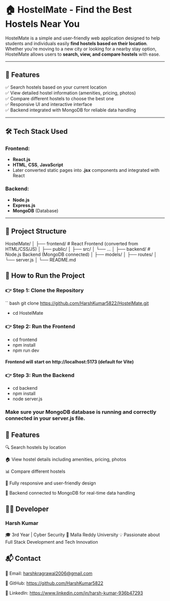 # 🏠 HostelMate - Find the Best Hostels Near You

HostelMate is a simple and user-friendly web application designed to help students and individuals easily **find hostels based on their location**. Whether you're moving to a new city or looking for a nearby stay option, HostelMate allows users to **search, view, and compare hostels** with ease.

---

## 📌 Features

✅ Search hostels based on your current location  
✅ View detailed hostel information (amenities, pricing, photos)  
✅ Compare different hostels to choose the best one  
✅ Responsive UI and interactive interface  
✅ Backend integrated with MongoDB for reliable data handling  

---

## 🛠️ Tech Stack Used

### Frontend:
- **React.js**
- **HTML**, **CSS**, **JavaScript**
- Later converted static pages into **.jsx** components and integrated with React

### Backend:
- **Node.js**
- **Express.js**
- **MongoDB** (Database)

---
## 📁 Project Structure

HostelMate/
│
├── frontend/          # React Frontend (converted from HTML/CSS/JS)
│   ├── public/
│   ├── src/
│   └── ...
│
├── backend/           # Node.js Backend (MongoDB connected)
│   ├── models/
│   ├── routes/
│   └── server.js
│
└── README.md


## 🚀 How to Run the Project

### 👉 Step 1: Clone the Repository

`` bash
git clone https://github.com/HarshKumar5822/HostelMate.git
- cd HostelMate

### 👉 Step 2: Run the Frontend
- cd frontend
- npm install
- npm run dev
#### Frontend will start on http://localhost:5173 (default for Vite)

### 👉 Step 3: Run the Backend
- cd backend
- npm install
- node server.js
### Make sure your MongoDB database is running and correctly connected in your server.js file.

## 📌 Features
🔍 Search hostels by location

🏠 View hostel details including amenities, pricing, photos

📊 Compare different hostels

📱 Fully responsive and user-friendly design

🔗 Backend connected to MongoDB for real-time data handling

## 👨‍💻 Developer
### Harsh Kumar
🎓 3rd Year | Cyber Security
🏫 Malla Reddy University
💡 Passionate about Full Stack Development and Tech Innovation

## 📬 Contact

📧 Email: harshkragrawal2006@gmail.com

🐙 GitHub: https://github.com/HarshKumar5822

🔗 LinkedIn: https://www.linkedin.com/in/harsh-kumar-936b47293




